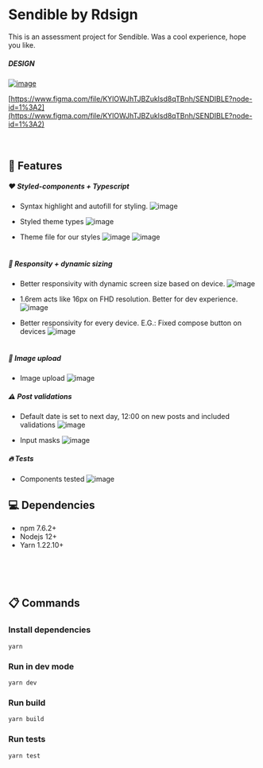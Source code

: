 # Sendible by Rdsign

This is an assessment project for Sendible. Was a cool experience, hope you like.
<br>

##### DESIGN

[![image](public/prototype.png)](https://www.figma.com/file/KYlOWJhTJBZuklsd8qTBnh/SENDIBLE?node-id=1%3A2)
<br>

[https://www.figma.com/file/KYlOWJhTJBZuklsd8qTBnh/SENDIBLE?node-id=1%3A2](https://www.figma.com/file/KYlOWJhTJBZuklsd8qTBnh/SENDIBLE?node-id=1%3A2)
<br>
<br>
<br>

## :rocket: Features

##### :heart: Styled-components + Typescript

-   Syntax highlight and autofill for styling.
    ![image](public/rd_syntax_highlight.png)
    <br>

-   Styled theme types
    ![image](public/rd_styled.png)
    <br>

-   Theme file for our styles
    ![image](public/rd_theme.png)
    ![image](public/rd_styles.png)
    <br>
    <br>

##### :muscle: Responsity + dynamic sizing

-   Better responsivity with dynamic screen size based on device.
    ![image](public/rd_responsivity.png)
    <br>

-   1.6rem acts like 16px on FHD resolution. Better for dev experience.
    ![image](public/rd_figma.png)
    <br>

-   Better responsivity for every device. E.G.: Fixed compose button on devices
    ![image](public/rd_devices.png)
    <br>
    <br>

##### :file_folder: Image upload

-   Image upload
    ![image](public/rd_image_upload.png)
    <br>

##### :warning: Post validations

-   Default date is set to next day, 12:00 on new posts and included validations
    ![image](public/rd_validations.png)
    <br>

-   Input masks
    ![image](public/rd_masks.png)
    <br>

##### :fire: Tests

-   Components tested
    ![image](public/rd_test.png)
    <br>

## :computer: Dependencies

-   npm 7.6.2+
-   Nodejs 12+
-   Yarn 1.22.10+

<br>
<br>
<br>

## :clipboard: Commands

### Install dependencies

```
yarn
```

### Run in dev mode

```
yarn dev
```

### Run build

```
yarn build
```

### Run tests

```
yarn test
```
